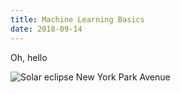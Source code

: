 ```yaml
---
title: Machine Learning Basics
date: 2018-09-14
---
```


Oh, hello

![Solar eclipse New York Park Avenue](/_images/park_ave.jpg)
